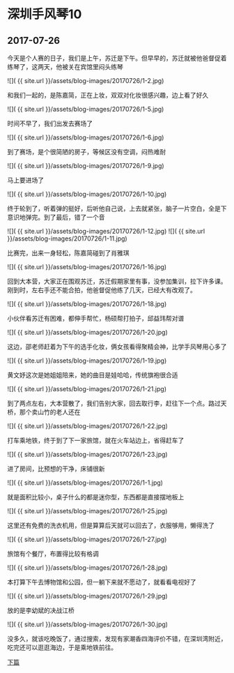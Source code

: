 深圳手风琴10
====================

2017-07-26
------------------------

今天是个人赛的日子，我们是上午，苏迁是下午。但早早的，苏迁就被他爸督促着练琴了，这两天，他被关在宾馆里闷头练琴

![]( {{ site.url }}/assets/blog-images/20170726/1-2.jpg)

和我们一起的，是陈嘉简，正在上妆，双双对化妆很感兴趣，边上看了好久

![]( {{ site.url }}/assets/blog-images/20170726/1-5.jpg)

时间不早了，我们出发去赛场了

![]( {{ site.url }}/assets/blog-images/20170726/1-6.jpg)

到了赛场，是个很简陋的房子，等候区没有空调，闷热难耐

![]( {{ site.url }}/assets/blog-images/20170726/1-9.jpg)

马上要进场了

![]( {{ site.url }}/assets/blog-images/20170726/1-10.jpg)

终于轮到了，听着弹的挺好，后听他自己说，上去就紧张，脑子一片空白，全是下意识地弹完。到了最后，错了一个音

![]( {{ site.url }}/assets/blog-images/20170726/1-12.jpg)
![]( {{ site.url }}/assets/blog-images/20170726/1-11.jpg)

比赛完，出来一身轻松，陈嘉简碰到了肖雅琪

![]( {{ site.url }}/assets/blog-images/20170726/1-16.jpg)

回到大本营，大家正在围观苏迁，苏迁假期家里有事，没参加集训，拉下许多课。刚到时，左右手还不能合拍，他爸督促他练了几天，已经大有改观了。

![]( {{ site.url }}/assets/blog-images/20170726/1-18.jpg)

小伙伴看苏迁有困难，都伸手帮忙，杨硕帮打拍子，邱益玮帮对谱

![]( {{ site.url }}/assets/blog-images/20170726/1-20.jpg)

这边，邵老师赶着为下午的选手化妆，俩女孩看得聚精会神，比学手风琴用心多了

![]( {{ site.url }}/assets/blog-images/20170726/1-19.jpg)

黄文妤这次是她姐姐陪来，她的曲目是娃哈哈，传统旗袍很合适

![]( {{ site.url }}/assets/blog-images/20170726/1-21.jpg)

到了两点左右，大本营散了，我们告别大家，回去取行李，赶往下一个点。路过天桥，那个卖山竹的老人还在

![]( {{ site.url }}/assets/blog-images/20170726/1-22.jpg)

打车乘地铁，终于到了下一家旅馆，就在火车站边上，省得赶车了

![]( {{ site.url }}/assets/blog-images/20170726/1-23.jpg)

进了房间，比预想的干净，床铺很新

![]( {{ site.url }}/assets/blog-images/20170726/1-1.jpg)

就是面积比较小，桌子什么的都是迷你型，东西都是直接摆地板上

![]( {{ site.url }}/assets/blog-images/20170726/1-25.jpg)

这里还有免费的洗衣机用，但是算算后天就可以回去了，衣服够用，懒得洗了

![]( {{ site.url }}/assets/blog-images/20170726/1-27.jpg)

旅馆有个餐厅，布置得比较有格调

![]( {{ site.url }}/assets/blog-images/20170726/1-28.jpg)

本打算下午去博物馆和公园，但一躺下来就不愿动了，就看看电视好了

![]( {{ site.url }}/assets/blog-images/20170726/1-29.jpg)

放的是李幼斌的决战江桥

![]( {{ site.url }}/assets/blog-images/20170726/1-30.jpg)

没多久，就该吃晚饭了，通过搜索，发现有家潮香四海评价不错，在深圳湾附近，吃完还可以逛逛海边，于是乘地铁前往。

[下篇](/2017/07/26/深圳手风琴11.html)
